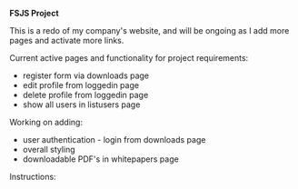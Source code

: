 **FSJS Project**

This is a redo of my company's website, and
will be ongoing as I add more pages and activate more links.

Current active pages and functionality for project requirements:
* register form via downloads page
* edit profile from loggedin page
* delete profile from loggedin page
* show all users in listusers page

Working on adding:
* user authentication - login from downloads page
* overall styling
* downloadable PDF's in whitepapers page

Instructions:

